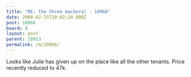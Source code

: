```yaml
---
title: "RE: the three mackeral - 10966"
date: 2008-02-15T10:02:20.000Z
post: 10966
board: 8
layout: post
parent: 10913
permalink: /m/10966/
---
```

Looks like Julie has given up on the place like all the other tenants. Price recently reduced to 47k.
